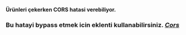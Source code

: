 #### Ürünleri çekerken CORS hatasi verebiliyor. 

### Bu hatayi bypass etmek icin eklenti kullanabilirsiniz. *[Cors](https://chromewebstore.google.com/detail/cors-unblock/lfhmikememgdcahcdlaciloancbhjino)*